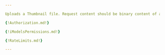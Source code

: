 ```yaml
---

Uploads a Thumbnail file. Request content should be binary content of an image. Supported Thumbnail types are 'image/png' or 'image/jpeg', but once uploaded 'image/jpeg' will be converted to 'image/png'. Maximum supported Thumbnail size is 5 megabytes.

{!Authorization.md!}

{!iModelsPermissions.md!}

{!RateLimits.md!}

---
```

